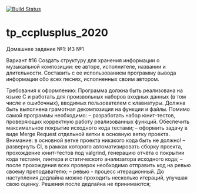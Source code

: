 [![Build Status](https://travis-ci.com/VladimirLunkin/tp_ccplusplus_2020.svg?token=LJf5ppFzwXz3ppN1Wz53&branch=main)](https://travis-ci.com/VladimirLunkin/tp_ccplusplus_2020)

# tp_ccplusplus_2020

Домашнее задание №1: ИЗ №1

Вариант #16
Создать структуру для хранения информации о музыкальной композиции: ее авторе, исполнителе, названии и длительности. Составить с ее использованием программу вывода информации обо всех песнях, исполненных своим автором.

Требования к оформлению:
Программа должна быть реализована на языке C и работать для произвольных наборов входных данных (в том числе и ошибочных), вводимых пользователем с клавиатуры. Должна быть выполнена грамотная декомпозиция на функции и файлы.
Помимо самой программы необходимо:
– разработать набор юнит-тестов, проверяющих корректную работу реализованных функций. Обеспечить максимальное покрытие исходного кода тестами;
– оформить задачу в виде Merge Request отдельной ветки в основную ветку проекта.
Внимание: в основной ветке проекта никакого кода быть не должно!
– развернуть CI, в рамках которого автоматизировать сборку проекта, прохождение юнит-тестов под valgrind, генерацию отчёта о покрытии кода тестами, линтера и статического анализатора исходного кода;
– после прохождения всех проверок необходимо отправить код на ревью своему преподавателю;
– ревью - процесс итерационный. До наступления дедлайна можно проходить несколько итераций, улучшая свою оценку. Решения после дедлайна не принимаются;

